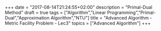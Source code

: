 +++
date =  "2017-08-14T21:24:55+02:00"
description = "Primal-Dual Method"
draft = true
tags = ["Algorithm","Linear Programming","Primal-Dual","Approximation Algorithm","NTU"]
title =  "Advanced Algorithm - Metric Facility Problem - Lec3"
topics = ["Advanced Algorithm"]
+++
